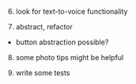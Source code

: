 6. look for text-to-voice functionality

7. abstract, refactor
- button abstraction possible?

8. some photo tips might be helpful

9. write some tests
